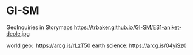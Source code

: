 # GI-SM
GeoInquiries in Storymaps
https://trbaker.github.io/GI-SM/ES1-aniket-deole.jpg

world geo:  https://arcg.is/rLzT50
earth science: https://arcg.is/04yiSz0
